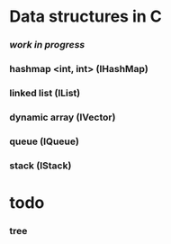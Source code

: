 # Data structures in C
### *work in progress*
### hashmap <int, int> (IHashMap)
### linked list <int> (IList)
### dynamic array <int> (IVector)
### queue <int> (IQueue)
### stack <int> (IStack)

# todo
### tree
